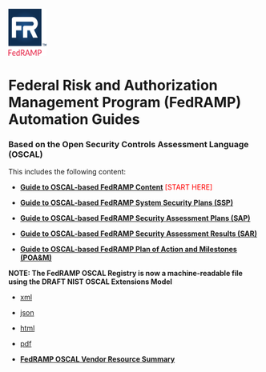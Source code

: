 <img src='../assets/FedRAMP_LOGO.png' alt="FedRAMP" width="76" height="94"><br />
# Federal Risk and Authorization Management Program (FedRAMP) Automation Guides
### Based on the Open Security Controls Assessment Language (OSCAL)

This includes the following content:

- **[Guide to OSCAL-based FedRAMP Content](./Guide_to_OSCAL-based_FedRAMP_Content.pdf)** <span style='color:red'>[START HERE]</span>

- **[Guide to OSCAL-based FedRAMP System Security Plans (SSP)](./Guide_to_OSCAL-based_FedRAMP_System_Security_Plans_(SSP).pdf)**

- **[Guide to OSCAL-based FedRAMP Security Assessment Plans (SAP)](./Guide_to_OSCAL-based_FedRAMP_Security_Assessment_Plans_(SAP).pdf)**

- **[Guide to OSCAL-based FedRAMP Security Assessment Results (SAR)](./Guide_to_OSCAL-based_FedRAMP_Security_Assessment_Reports_(SAR).pdf)**

- **[Guide to OSCAL-based FedRAMP Plan of Action and Milestones (POA&M)](./Guide_to_OSCAL-based_FedRAMP_Plan_of_Action_and_Milestones_(POAM).pdf)**

**NOTE: The FedRAMP OSCAL Registry is now a machine-readable file using the DRAFT NIST OSCAL Extensions Model**
- [xml](../resources/xml/FedRAMP_extensions.xml)
- [json](../resources/json/FedRAMP_extensions.json)
- [html](./FedRAMP_extensions.html)
- [pdf](./FedRAMP_extensions.pdf)

- **[FedRAMP OSCAL Vendor Resource Summary](./FedRAMP_OSCAL_Vendor_Resources.pdf)**

